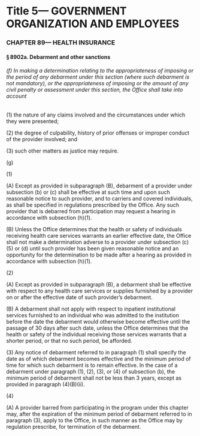
# Title 5— GOVERNMENT ORGANIZATION AND EMPLOYEES
### CHAPTER 89— HEALTH INSURANCE
#### § 8902a. Debarment and other sanctions
###### (f) In making a determination relating to the appropriateness of imposing or the period of any debarment under this section (where such debarment is not mandatory), or the appropriateness of imposing or the amount of any civil penalty or assessment under this section, the Office shall take into account

(1) the nature of any claims involved and the circumstances under which they were presented;

(2) the degree of culpability, history of prior offenses or improper conduct of the provider involved; and

(3) such other matters as justice may require.

(g)

(1)

(A) Except as provided in subparagraph (B), debarment of a provider under subsection (b) or (c) shall be effective at such time and upon such reasonable notice to such provider, and to carriers and covered individuals, as shall be specified in regulations prescribed by the Office. Any such provider that is debarred from participation may request a hearing in accordance with subsection (h)(1).

(B) Unless the Office determines that the health or safety of individuals receiving health care services warrants an earlier effective date, the Office shall not make a determination adverse to a provider under subsection (c)(5) or (d) until such provider has been given reasonable notice and an opportunity for the determination to be made after a hearing as provided in accordance with subsection (h)(1).

(2)

(A) Except as provided in subparagraph (B), a debarment shall be effective with respect to any health care services or supplies furnished by a provider on or after the effective date of such provider’s debarment.

(B) A debarment shall not apply with respect to inpatient institutional services furnished to an individual who was admitted to the institution before the date the debarment would otherwise become effective until the passage of 30 days after such date, unless the Office determines that the health or safety of the individual receiving those services warrants that a shorter period, or that no such period, be afforded.

(3) Any notice of debarment referred to in paragraph (1) shall specify the date as of which debarment becomes effective and the minimum period of time for which such debarment is to remain effective. In the case of a debarment under paragraph (1), (2), (3), or (4) of subsection (b), the minimum period of debarment shall not be less than 3 years, except as provided in paragraph (4)(B)(ii).

(4)

(A) A provider barred from participating in the program under this chapter may, after the expiration of the minimum period of debarment referred to in paragraph (3), apply to the Office, in such manner as the Office may by regulation prescribe, for termination of the debarment.

